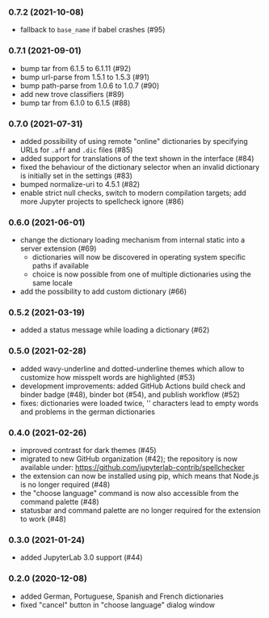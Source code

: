 ### 0.7.2 (2021-10-08)
- fallback to `base_name` if babel crashes (#95)

### 0.7.1 (2021-09-01)
- bump tar from 6.1.5 to 6.1.11 (#92)
- bump url-parse from 1.5.1 to 1.5.3 (#91)
- bump path-parse from 1.0.6 to 1.0.7 (#90)
- add new trove classifiers (#89)
- bump tar from 6.1.0 to 6.1.5 (#88)

### 0.7.0 (2021-07-31)
- added possibility of using remote "online" dictionaries by specifying URLs for `.aff` and `.dic` files (#85)
- added support for translations of the text shown in the interface (#84)
- fixed the behaviour of the dictionary selector when an invalid dictionary is initially set in the settings (#83)
- bumped normalize-uri to 4.5.1 (#82)
- enable strict null checks, switch to modern compilation targets; add more Jupyter projects to spellcheck ignore (#86)

### 0.6.0 (2021-06-01)
- change the dictionary loading mechanism from internal static into a server extension (#69)
  - dictionaries will now be discovered in operating system specific paths if available
  - choice is now possible from one of multiple dictionaries using the same locale
- add the possibility to add custom dictionary (#66)

### 0.5.2 (2021-03-19)
- added a status message while loading a dictionary (#62)

### 0.5.0 (2021-02-28)

- added wavy-underline and dotted-underline themes which allow to customize how misspelt words are highlighted (#53)
- development improvements: added GitHub Actions build check and binder badge (#48), binder bot (#54), and publish workflow (#52)
- fixes: dictionaries were loaded twice, '' characters lead to empty words and problems in the german dictionaries

### 0.4.0 (2021-02-26)

- improved contrast for dark themes (#45)
- migrated to new GitHub organization (#42); the repository is now available under: https://github.com/jupyterlab-contrib/spellchecker
- the extension can now be installed using pip, which means that Node.js is no longer required (#48)
- the "choose language" command is now also accessible from the command palette (#48)
- statusbar and command palette are no longer required for the extension to work (#48)

### 0.3.0 (2021-01-24)

- added JupyterLab 3.0 support (#44)

### 0.2.0 (2020-12-08)

- added German, Portuguese, Spanish and French dictionaries
- fixed "cancel" button in "choose language" dialog window
